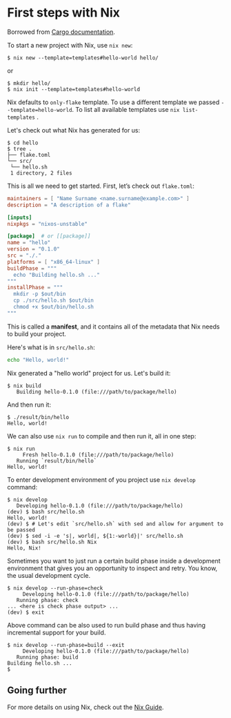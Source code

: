 # First steps with Nix

Borrowed from [Cargo documentation](https://doc.rust-lang.org/cargo/getting-started/first-steps.html).

To start a new project with Nix, use  `nix new`:

```console
$ nix new --template=templates#hello-world hello/
```

or 

```console
$ mkdir hello/
$ nix init --template=templates#hello-world 
```

Nix defaults to `only-flake` template. To use a different template we passed 
`--template=hello-world`. To list all available templates use 
`nix list-templates` .

Let's check out what Nix has generated for us:

```console
$ cd hello
$ tree .
├── flake.toml
└── src/ 
 └── hello.sh 
 1 directory, 2 files
 ```

This is all we need to get started. First, let’s check out `flake.toml`:

```toml
maintainers = [ "Name Surname <name.surname@example.com>" ]
description = "A description of a flake"

[inputs]
nixpkgs = "nixos-unstable"

[package]  # or [[package]]
name = "hello"
version = "0.1.0"
src = "./."
platforms = [ "x86_64-linux" ]
buildPhase = """
  echo "Building hello.sh ..."
"""
installPhase = """
  mkdir -p $out/bin
  cp ./src/hello.sh $out/bin
  chmod +x $out/bin/hello.sh
"""
```

This is called a **manifest**, and it contains all of the metadata that Nix 
needs to build your project.

Here's what is in `src/hello.sh`:

```bash
echo "Hello, world!"
```

Nix generated a "hello world" project for us. Let's build it:

```console
$ nix build 
   Building hello-0.1.0 (file:///path/to/package/hello)
```

And then run it:

```console
$ ./result/bin/hello
Hello, world!
```

We can also use `nix run` to compile and then run it, all in one step:

```console
$ nix run
     Fresh hello-0.1.0 (file:///path/to/package/hello)
   Running `result/bin/hello`
Hello, world!
```

To enter development environment of you project use `nix develop` command:

```console
$ nix develop 
   Developing hello-0.1.0 (file:///path/to/package/hello)
(dev) $ bash src/hello.sh
Hello, world!
(dev) $ # Let's edit `src/hello.sh` with sed and allow for argument to be passed
(dev) $ sed -i -e 's|, world|, ${1:-world}|' src/hello.sh 
(dev) $ bash src/hello.sh Nix
Hello, Nix! 
```

Sometimes you want to just run a certain build phase inside a development 
environment that gives you an opportunity to inspect and retry. You know, the 
usual development cycle.

```console
$ nix develop --run-phase=check 
     Developing hello-0.1.0 (file:///path/to/package/hello)
   Running phase: check
... <here is check phase output> ...
(dev) $ exit
```

Above command can be also used to run build phase and thus having incremental
support for your build.

```console
$ nix develop --run-phase=build --exit
     Developing hello-0.1.0 (file:///path/to/package/hello)
   Running phase: build
Building hello.sh ...
$
```


## Going further 

For more details on using Nix, check out the [Nix Guide](https://nixos.org/learn.html).
